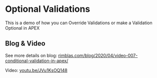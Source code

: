 # Optional Validations
This is a demo of how you can Override Validations or make a Validation Optional in APEX


## Blog & Video

See more details on blog: [rimblas.com/blog/2020/04/video-007-conditional-validation-in-apex/](https://rimblas.com/blog/2020/04/video-007-conditional-validation-in-apex/)

Video: [youtu.be/JVu1KsOQ148](https://youtu.be/JVu1KsOQ148)
